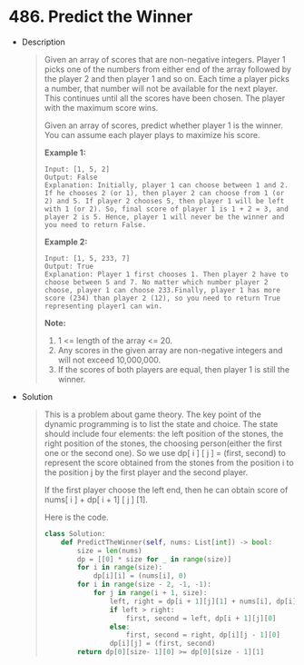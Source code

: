 # 486. Predict the Winner

- Description

  > Given an array of scores that are non-negative integers. Player 1 picks one of the numbers from either end of the array followed by the player 2 and then player 1 and so on. Each time a player picks a number, that number will not be available for the next player. This continues until all the scores have been chosen. The player with the maximum score wins.
  >
  > Given an array of scores, predict whether player 1 is the winner. You can assume each player plays to maximize his score.
  >
  > **Example 1:**
  >
  > ```
  > Input: [1, 5, 2]
  > Output: False
  > Explanation: Initially, player 1 can choose between 1 and 2. If he chooses 2 (or 1), then player 2 can choose from 1 (or 2) and 5. If player 2 chooses 5, then player 1 will be left with 1 (or 2). So, final score of player 1 is 1 + 2 = 3, and player 2 is 5. Hence, player 1 will never be the winner and you need to return False.
  > ```
  >
  > 
  >
  > **Example 2:**
  >
  > ```
  > Input: [1, 5, 233, 7]
  > Output: True
  > Explanation: Player 1 first chooses 1. Then player 2 have to choose between 5 and 7. No matter which number player 2 choose, player 1 can choose 233.Finally, player 1 has more score (234) than player 2 (12), so you need to return True representing player1 can win.
  > ```
  >
  > 
  >
  > **Note:**
  >
  > 1. 1 <= length of the array <= 20.
  > 2. Any scores in the given array are non-negative integers and will not exceed 10,000,000.
  > 3. If the scores of both players are equal, then player 1 is still the winner.

- Solution

  > This is a problem about game theory. The key point of the dynamic programming is to list the state and choice. The state should include four elements: the left position of the stones, the right position of the stones, the choosing person(either the first one or the second one). So we use dp[ i ] [ j ] = (first, second) to represent the score obtained from the stones from the position i to the position j by the first player and the second player. 
  >
  > If the first player choose the left end, then he can obtain score of nums[ i ] + dp[ i + 1] [ j ] [1]. 
  >
  > Here is the code. 
  >
  > ```python
  > class Solution:
  >     def PredictTheWinner(self, nums: List[int]) -> bool:
  >         size = len(nums)
  >         dp = [[0] * size for _ in range(size)]
  >         for i in range(size):
  >             dp[i][i] = (nums[i], 0)
  >         for i in range(size - 2, -1, -1):
  >             for j in range(i + 1, size):
  >                 left, right = dp[i + 1][j][1] + nums[i], dp[i][j - 1][1] + nums[j]
  >                 if left > right:
  >                     first, second = left, dp[i + 1][j][0]
  >                 else:
  >                     first, second = right, dp[i][j - 1][0]
  >                 dp[i][j] = (first, second)
  >         return dp[0][size- 1][0] >= dp[0][size - 1][1]
  > ```

  